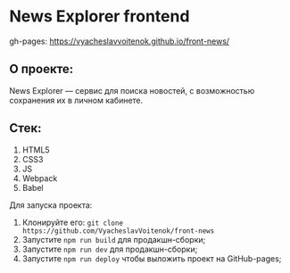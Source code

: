 # News Explorer frontend
gh-pages: https://vyacheslavvoitenok.github.io/front-news/

## О проекте:
News Explorer — сервис для поиска новостей, с возможностью сохранения их в личном кабинете.

## Стек:
1. HTML5
2. CSS3
3. JS
4. Webpack
5. Babel

Для запуска проекта:
1. Клонируйте его: ```git clone https://github.com/VyacheslavVoitenok/front-news```
2. Запустите ```npm run build``` для продакшн-сборки;
3. Запустите ```npm run dev``` для продакшн-сборки;
4. Запустите ```npm run deploy``` чтобы выложить проект на GitHub-pages;
